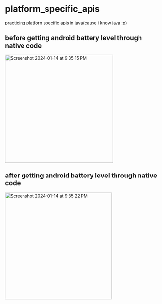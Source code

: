# platform_specific_apis

practicing platforn specific apis in java(cause i know java :p)

## before getting android battery level through native code

<img width="352" alt="Screenshot 2024-01-14 at 9 35 15 PM" src="https://github.com/Affan-Rehman/platform_specific_apis/assets/112381046/70f990c5-0254-4756-a7e1-6feb42d6b8aa">


## after getting android battery level through native code

<img width="348" alt="Screenshot 2024-01-14 at 9 35 22 PM" src="https://github.com/Affan-Rehman/platform_specific_apis/assets/112381046/6626c2fe-7449-4e9d-bb96-ac3154d96e5d">
